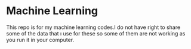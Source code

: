 # Machine Learning

This repo is for my machine learning codes.I do not have right to share some of the data that ı use for these so some of them are not working as you run it in your computer.
